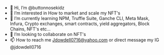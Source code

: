 - 👋 Hi, I’m @buttonnosekidz
- 👀 I’m interested in How to market and scale my NFT's
- 🌱 I’m currently learning NPM, Truffle Suite, Ganche CLI, Meta Mask, Infura, Crypto exchanges, smart contracts, yield aggregators, Block Chains, NFT's etc...
- 💞️ I’m looking to collaborate on NFT's
- 📫 How to reach me Jdowdell0716@yahoo.com or direct message my IG @jdowdell0716

<!---
buttonnosekidz/buttonnosekidz is a ✨ special ✨ repository because its `README.md` (this file) appears on your GitHub profile.
You can click the Preview link to take a look at your changes.
--->
